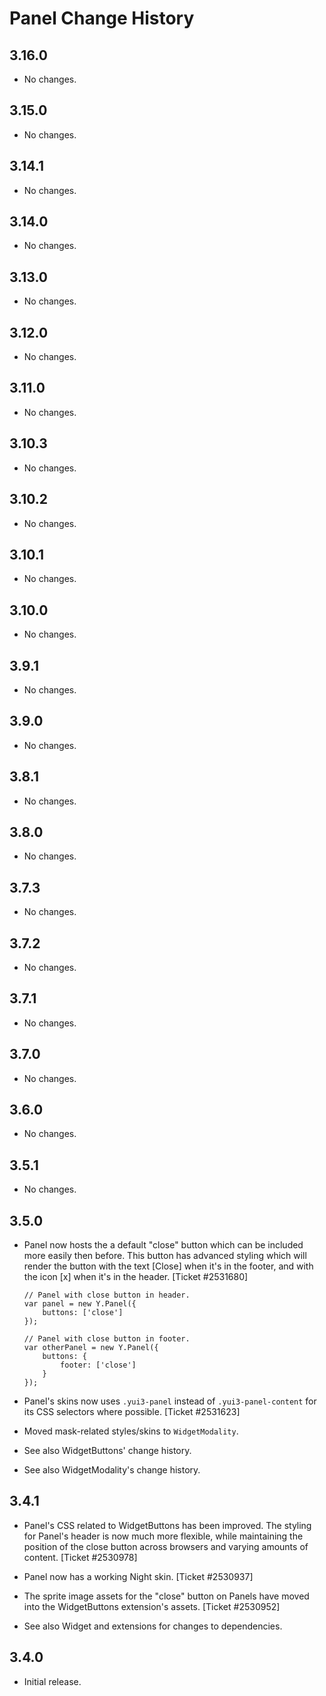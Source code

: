 Panel Change History
====================

3.16.0
------

* No changes.

3.15.0
------

* No changes.

3.14.1
------

* No changes.

3.14.0
------

* No changes.

3.13.0
------

* No changes.

3.12.0
------

* No changes.

3.11.0
------

* No changes.

3.10.3
------

* No changes.

3.10.2
------

* No changes.

3.10.1
------

* No changes.

3.10.0
------

* No changes.

3.9.1
-----

* No changes.

3.9.0
-----

* No changes.

3.8.1
-----

* No changes.

3.8.0
-----

  * No changes.

3.7.3
-----

  * No changes.

3.7.2
-----

  * No changes.

3.7.1
-----

  * No changes.

3.7.0
-----

  * No changes.

3.6.0
-----

  * No changes.

3.5.1
-----

  * No changes.

3.5.0
-----

  * Panel now hosts the a default "close" button which can be included more
    easily then before. This button has advanced styling which will render the
    button with the text [Close] when it's in the footer, and with the icon [x]
    when it's in the header. [Ticket #2531680]

        // Panel with close button in header.
        var panel = new Y.Panel({
            buttons: ['close']
        });

        // Panel with close button in footer.
        var otherPanel = new Y.Panel({
            buttons: {
                footer: ['close']
            }
        });

  * Panel's skins now uses `.yui3-panel` instead of `.yui3-panel-content` for
    its CSS selectors where possible. [Ticket #2531623]

  * Moved mask-related styles/skins to `WidgetModality`.

  * See also WidgetButtons' change history.

  * See also WidgetModality's change history.

3.4.1
-----

  * Panel's CSS related to WidgetButtons has been improved. The styling for
    Panel's header is now much more flexible, while maintaining the position of
    the close button across browsers and varying amounts of content.
    [Ticket #2530978]

  * Panel now has a working Night skin. [Ticket #2530937]

  * The sprite image assets for the "close" button on Panels have moved into the
    WidgetButtons extension's assets. [Ticket #2530952]

  * See also Widget and extensions for changes to dependencies.

3.4.0
-----

  * Initial release.
